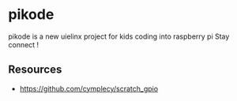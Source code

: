 pikode
======
pikode is a new uielinx project for kids coding into raspberry pi 
Stay connect !


Resources
---
* https://github.com/cymplecy/scratch_gpio
